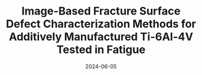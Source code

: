 ---
title: "Image-Based Fracture Surface Defect Characterization Methods for Additively Manufactured Ti-6Al-4V Tested in Fatigue"
collection: publications
category: manuscripts
authors: 'A. Ngo, K. Hernandez, A. Olatunde, T. Ciardi, et. al'
author_highlight: ['T. Ciardi']
date: 2024-06-05
venue: 'Advanced Characterization of Additively Manufactured Materials'
paperurl: 'https://link.springer.com/article/10.1007/s11837-024-06655-7'
---